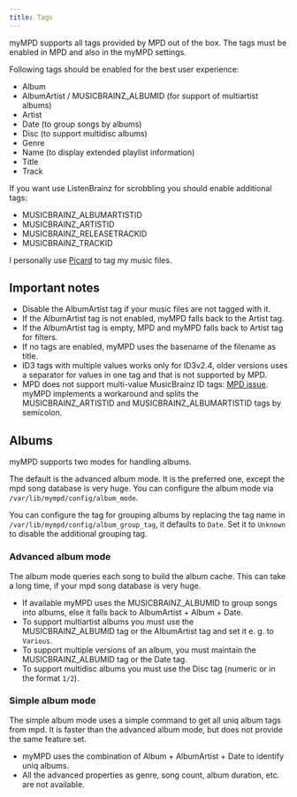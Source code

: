```yaml
---
title: Tags
---
```


myMPD supports all tags provided by MPD out of the box. The tags must be enabled in MPD and also in the myMPD settings.

Following tags should be enabled for the best user experience:

- Album
- AlbumArtist / MUSICBRAINZ_ALBUMID (for support of multiartist albums)
- Artist
- Date (to group songs by albums)
- Disc (to support multidisc albums)
- Genre
- Name (to display extended playlist information)
- Title
- Track

If you want use ListenBrainz for scrobbling you should enable additional tags:

- MUSICBRAINZ_ALBUMARTISTID
- MUSICBRAINZ_ARTISTID
- MUSICBRAINZ_RELEASETRACKID
- MUSICBRAINZ_TRACKID

I personally use [Picard](https://picard.musicbrainz.org/) to tag my music files.

## Important notes

- Disable the AlbumArtist tag if your music files are not tagged with it.
- If the AlbumArtist tag is not enabled, myMPD falls back to the Artist tag.
- If the AlbumArtist tag is empty, MPD and myMPD falls back to Artist tag for filters.
- If no tags are enabled, myMPD uses the basename of the filename as title.
- ID3 tags with multiple values works only for ID3v2.4, older versions uses a separator for values in one tag and that is not supported by MPD.
- MPD does not support multi-value MusicBrainz ID tags: [MPD issue](https://github.com/MusicPlayerDaemon/MPD/issues/687). myMPD implements a workaround and splits the MUSICBRAINZ_ARTISTID and MUSICBRAINZ_ALBUMARTISTID tags by semicolon.

## Albums

myMPD supports two modes for handling albums.

The default is the advanced album mode. It is the preferred one, except the mpd song database is very huge. You can configure the album mode via `/var/lib/mympd/config/album_mode`.

You can configure the tag for grouping albums by replacing the tag name in `/var/lib/mympd/config/album_group_tag`, it defaults to `Date`. Set it to `Unknown` to disable the additional grouping tag.

### Advanced album mode

The album mode queries each song to build the album cache. This can take a long time, if your mpd song database is very huge.

- If available myMPD uses the MUSICBRAINZ_ALBUMID to group songs into albums, else it falls back to AlbumArtist + Album + Date.
- To support multiartist albums you must use the MUSICBRAINZ_ALBUMID tag or the AlbumArtist tag and set it e. g. to `Various`.
- To support multiple versions of an album, you must maintain the MUSICBRAINZ_ALBUMID tag or the Date tag.
- To support multidisc albums you must use the Disc tag (numeric or in the format `1/2`).

### Simple album mode

The simple album mode uses a simple command to get all uniq album tags from mpd. It is faster than the advanced album mode, but does not provide the same feature set.

- myMPD uses the combination of Album + AlbumArtist + Date to identify uniq albums.
- All the advanced properties as genre, song count, album duration, etc. are not available.
